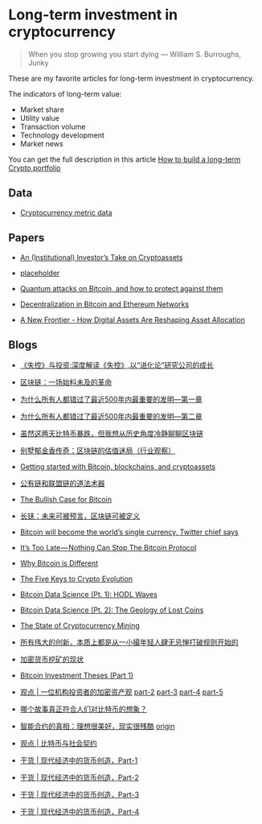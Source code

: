 # Long-term investment in cryptocurrency

> When you stop growing you start dying
> ― William S. Burroughs, Junky

These are my favorite articles for long-term investment in cryptocurrency.

The indicators of long-term value:

* Market share
* Utility value
* Transaction volume
* Technology development
* Market news

You can get the full description in this article [How to build a long-term Crypto portfolio](https://cryptopotato.com/construct-long-term-crypto-portfolio/)

## Data

* [Cryptocurrency metric data](https://coinmetrics.io/data-downloads/)

## Papers

* [An (Institutional) Investor’s Take on Cryptoassets](https://s3.eu-west-2.amazonaws.com/john-pfeffer/An+Investor%27s+Take+on+Cryptoassets+v6.pdf)

* [placeholder](https://ipfs.io/ipfs/QmZL4eT1gxnE168Pmw3KyejW6fUfMNzMgeKMgcWJUfYGRj/Placeholder%20Thesis%20Summary.pdf)

* [Quantum attacks on Bitcoin, and how to protect against them](https://arxiv.org/pdf/1710.10377.pdf)

* [Decentralization in Bitcoin and Ethereum Networks](https://arxiv.org/pdf/1801.03998.pdf)

* [A New Frontier - How Digital Assets Are Reshaping Asset Allocation](https://grayscale.co/a-new-frontier-research-paper/)

## Blogs

* [《失控》与投资:深度解读《失控》,以“进化论”研究公司的成长](http://www.sohu.com/a/105977936_119562)

* [区块链：一场始料未及的革命](http://unitimes.media/news/2942/?lang=zh)

* [为什么所有人都错过了最近500年内最重要的发明—第一章](http://ethfans.org/toya/articles/487)

* [为什么所有人都错过了最近500年内最重要的发明—第二章](http://ethfans.org/toya/articles/488)

* [虽然这两天比特币暴跌，但我想从历史角度冷静聊聊区块链](https://mp.weixin.qq.com/s/VbFg-XhAJ1OQCSlvJP_rSA)

* [别墅郁金香传奇：区块链的估值迷局（行业观察）](https://mp.weixin.qq.com/s/nXmdwg1Tt7HIJhiBPFVXqA)

* [Getting started with Bitcoin, blockchains, and cryptoassets](https://hackernoon.com/getting-started-with-bitcoin-blockchains-and-cryptoassets-2e9c1c685576)

* [公有链和联盟链的道法术器](http://www.8btc.com/public-blockchains-vs-consortium-blockchains)

* [The Bullish Case for Bitcoin](https://medium.com/@vijayb_24615/the-bullish-case-for-bitcoin-6ecc8bdecc1)

* [长铗：未来可被预言，区块链可被定义](https://mp.weixin.qq.com/s/f93hE6sC9qBWgPEgOzEpJA)

* [Bitcoin will become the world’s single currency, Twitter chief says](https://www.thetimes.co.uk/article/bitcoin-will-become-the-worlds-single-currency-tech-chief-says-66slm0p6b)

* [It’s Too Late — Nothing Can Stop The Bitcoin Protocol](https://decentralize.today/its-too-late-nothing-can-stop-the-bitcoin-protocol-738047bb5201)

* [Why Bitcoin is Different](https://medium.com/@jimmysong/why-bitcoin-is-different-e17b813fd947)

* [The Five Keys to Crypto Evolution](https://hackernoon.com/the-five-keys-to-crypto-evolution-94be921e6354)

* [Bitcoin Data Science (Pt. 1): HODL Waves](https://blog.unchained-capital.com/bitcoin-data-science-pt-1-hodl-waves-7f3501d53f63)

* [Bitcoin Data Science (Pt. 2): The Geology of Lost Coins](https://blog.unchained-capital.com/bitcoin-data-science-pt-2-the-geology-of-lost-coins-79e5a0dc6d1)

* [The State of Cryptocurrency Mining](https://blog.sia.tech/the-state-of-cryptocurrency-mining-538004a37f9b)

* [所有伟大的创新，本质上都是从一小撮年轻人肆无忌惮打破规则开始的](https://ethfans.org/posts/32033)

* [加密货币挖矿的现状](https://ethfans.org/ajian1984/articles/31981)

* [Bitcoin Investment Theses (Part 1)](https://medium.com/@pierre_rochard/bitcoin-investment-theses-part-1-e97670b5389b)

* [观点 | 一位机构投资者的加密资产观](https://ethfans.org/posts/an-institutional-investors-take-on-cryptoassets-part-1) [part-2](https://ethfans.org/posts/an-institutional-investors-take-on-cryptoassets-part-2) [part-3](https://ethfans.org/posts/an-institutional-investors-take-on-cryptoassets-part-3) [part-4](https://ethfans.org/posts/an-institutional-investors-take-on-cryptoassets-part-4) [part-5](https://ethfans.org/posts/an-institutional-investors-take-on-cryptoassets-part-5)

* [哪个故事真正符合人们对比特币的想象？](https://underplay.me/orange/p/209)

* [智能合约的真相：理想很美好，现实很残酷](https://underplay.me/orange/p/118) [origin](https://medium.com/@jimmysong/the-truth-about-smart-contracts-ae825271811f)

* [观点 | 比特币与社会契约](https://ethfans.org/posts/bitcoins-social-contract-by-hasu)

* [干货 | 现代经济中的货币创造，Part-1](https://ethfans.org/posts/money-creation-in-modern-economy-part-1)

* [干货 | 现代经济中的货币创造，Part-2](https://ethfans.org/posts/money-creation-in-modern-economy-part-2)

* [干货 | 现代经济中的货币创造，Part-3](https://ethfans.org/posts/money-creation-in-modern-economy-part-3)

* [干货 | 现代经济中的货币创造，Part-4](https://ethfans.org/posts/money-creation-in-modern-economy-part-4)
